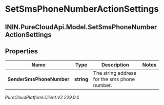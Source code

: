 # SetSmsPhoneNumberActionSettings

## ININ.PureCloudApi.Model.SetSmsPhoneNumberActionSettings

## Properties

|Name | Type | Description | Notes|
|------------ | ------------- | ------------- | -------------|
| **SenderSmsPhoneNumber** | **string** | The string address for the sms phone number. | |



_PureCloudPlatform.Client.V2 229.0.0_
